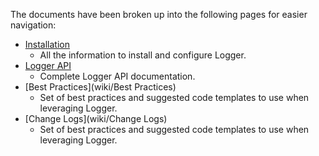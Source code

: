 The documents have been broken up into the following pages for easier navigation:

- [Installation](Installation.md)
	- All the information to install and configure Logger.
- [Logger API](wiki/Logger-API)
	- Complete Logger API documentation.
- [Best Practices](wiki/Best Practices)
	- Set of best practices and suggested code templates to use when leveraging Logger.
- [Change Logs](wiki/Change Logs)
	- Set of best practices and suggested code templates to use when leveraging Logger.